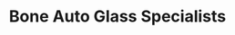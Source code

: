 ---
title: "Bone Auto Glass Specialists"
url: /ellisville/bone-auto-glass-specialists/
shop: Autowerkstatt
---